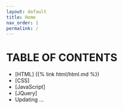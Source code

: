 ```yaml
---
layout: default
title: Home
nav_order: 1
permalink: /
---
```

# TABLE OF CONTENTS
- [HTML] ({% link html/html.md %})
- [CSS]
- [JavaScript]
- [JQuery]
- Updating ...
